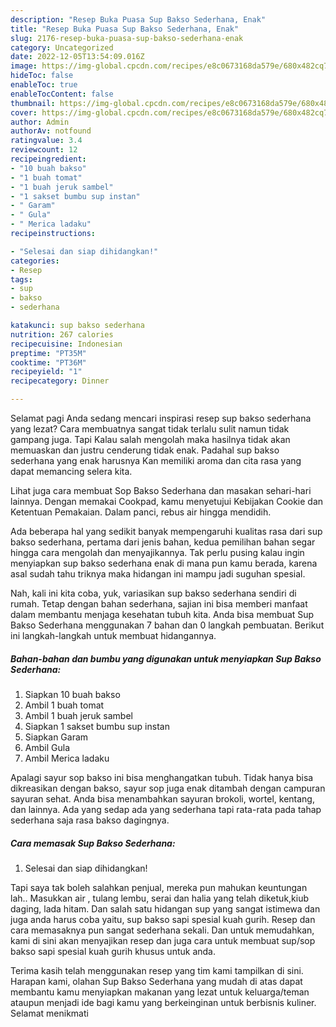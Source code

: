 ```yaml
---
description: "Resep Buka Puasa Sup Bakso Sederhana, Enak"
title: "Resep Buka Puasa Sup Bakso Sederhana, Enak"
slug: 2176-resep-buka-puasa-sup-bakso-sederhana-enak
category: Uncategorized
date: 2022-12-05T13:54:09.016Z
image: https://img-global.cpcdn.com/recipes/e8c0673168da579e/680x482cq70/sup-bakso-sederhana-foto-resep-utama.jpg
hideToc: false
enableToc: true
enableTocContent: false
thumbnail: https://img-global.cpcdn.com/recipes/e8c0673168da579e/680x482cq70/sup-bakso-sederhana-foto-resep-utama.jpg
cover: https://img-global.cpcdn.com/recipes/e8c0673168da579e/680x482cq70/sup-bakso-sederhana-foto-resep-utama.jpg
author: Admin
authorAv: notfound
ratingvalue: 3.4
reviewcount: 12
recipeingredient:
- "10 buah bakso"
- "1 buah tomat"
- "1 buah jeruk sambel"
- "1 sakset bumbu sup instan"
- " Garam"
- " Gula"
- " Merica ladaku"
recipeinstructions:

- "Selesai dan siap dihidangkan!"
categories:
- Resep
tags:
- sup
- bakso
- sederhana

katakunci: sup bakso sederhana 
nutrition: 267 calories
recipecuisine: Indonesian
preptime: "PT35M"
cooktime: "PT36M"
recipeyield: "1"
recipecategory: Dinner

---
```



Selamat pagi Anda sedang mencari inspirasi resep sup bakso sederhana yang lezat? Cara membuatnya sangat tidak terlalu sulit namun tidak gampang juga. Tapi Kalau salah mengolah maka hasilnya tidak akan memuaskan dan justru cenderung tidak enak. Padahal sup bakso sederhana yang enak harusnya Kan memiliki aroma dan cita rasa yang dapat memancing selera kita.


Lihat juga cara membuat Sop Bakso Sederhana dan masakan sehari-hari lainnya. Dengan memakai Cookpad, kamu menyetujui Kebijakan Cookie dan Ketentuan Pemakaian. Dalam panci, rebus air hingga mendidih.

Ada beberapa hal yang sedikit banyak mempengaruhi kualitas rasa dari sup bakso sederhana, pertama dari jenis bahan, kedua pemilihan bahan segar hingga cara mengolah dan menyajikannya. Tak perlu pusing kalau ingin menyiapkan sup bakso sederhana enak di mana pun kamu berada, karena asal sudah tahu triknya maka hidangan ini mampu jadi suguhan spesial.


Nah, kali ini kita coba, yuk, variasikan sup bakso sederhana sendiri di rumah. Tetap dengan bahan sederhana, sajian ini bisa memberi manfaat dalam membantu menjaga kesehatan tubuh kita. Anda bisa membuat Sup Bakso Sederhana menggunakan 7 bahan dan 0 langkah pembuatan. Berikut ini langkah-langkah untuk membuat hidangannya.

<!--inarticleads1-->

##### Bahan-bahan dan bumbu yang digunakan untuk menyiapkan Sup Bakso Sederhana:

1. Siapkan 10 buah bakso
1. Ambil 1 buah tomat
1. Ambil 1 buah jeruk sambel
1. Siapkan 1 sakset bumbu sup instan
1. Siapkan  Garam
1. Ambil  Gula
1. Ambil  Merica ladaku


Apalagi sayur sop bakso ini bisa menghangatkan tubuh. Tidak hanya bisa dikreasikan dengan bakso, sayur sop juga enak ditambah dengan campuran sayuran sehat. Anda bisa menambahkan sayuran brokoli, wortel, kentang, dan lainnya. Ada yang sedap ada yang sederhana tapi rata-rata pada tahap sederhana saja rasa bakso dagingnya. 

<!--inarticleads2-->

##### Cara memasak Sup Bakso Sederhana:


1. Selesai dan siap dihidangkan!

Tapi saya tak boleh salahkan penjual, mereka pun mahukan keuntungan lah.. Masukkan air , tulang lembu, serai dan halia yang telah diketuk,kiub daging, lada hitam. Dan salah satu hidangan sup yang sangat istimewa dan juga anda harus coba yaitu, sup bakso sapi spesial kuah gurih. Resep dan cara memasaknya pun sangat sederhana sekali. Dan untuk memudahkan, kami di sini akan menyajikan resep dan juga cara untuk membuat sup/sop bakso sapi spesial kuah gurih khusus untuk anda. 

Terima kasih telah menggunakan resep yang tim kami tampilkan di sini. Harapan kami, olahan Sup Bakso Sederhana yang mudah di atas dapat membantu kamu menyiapkan makanan yang lezat untuk keluarga/teman ataupun menjadi ide bagi kamu yang berkeinginan untuk berbisnis kuliner. Selamat menikmati
